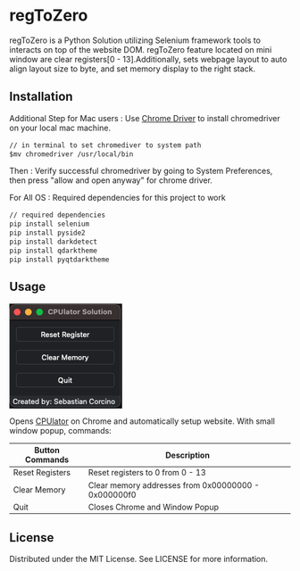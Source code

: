 # regToZero

regToZero is a Python Solution utilizing Selenium framework tools to interacts on top of the website DOM. regToZero feature located on mini window are clear registers[0 - 13].Additionally, sets webpage layout to auto align layout size to byte, and set memory display to the right stack.

## Installation

Additional Step for Mac users
: Use [Chrome Driver](https://sites.google.com/chromium.org/driver/) to install chromedriver on your local mac machine.

```
// in terminal to set chromediver to system path
$mv chromedriver /usr/local/bin
```

Then
: Verify successful chromedriver by going to System Preferences, then press "allow and open anyway" for chrome driver.

For All OS
: Required dependencies for this project to work

```
// required dependencies
pip install selenium
pip install pyside2
pip install darkdetect
pip install qdarktheme
pip install pyqtdarktheme
```

## Usage

<div align="center">
    <div style="display: flex; align-items: center;">
        <img src="https://github.com/yycorcino/regToZero/blob/media/mini-window.png">
    </div>
</div>

Opens [CPUlator](https://cpulator.01xz.net/?sys=arm) on Chrome and automatically setup website. With small window popup, commands:

| Button Commands | Description                                         |
| --------------- | --------------------------------------------------- |
| Reset Registers | Reset registers to 0 from 0 - 13                    |
| Clear Memory    | Clear memory addresses from 0x00000000 - 0x000000f0 |
| Quit            | Closes Chrome and Window Popup                      |

## License

Distributed under the MIT License. See LICENSE for more information.
